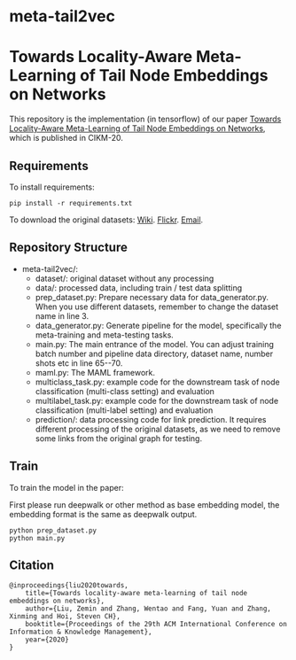 # meta-tail2vec

# Towards Locality-Aware Meta-Learning of Tail Node Embeddings on Networks

This repository is the implementation (in tensorflow) of our paper [Towards Locality-Aware Meta-Learning of Tail Node Embeddings on Networks](), which is published in CIKM-20.

## Requirements

To install requirements:

```setup
pip install -r requirements.txt
```

To download the original datasets:
[Wiki](https://github.com/thunlp/OpenNE/tree/master/data/wiki).
[Flickr](http://socialcomputing.asu.edu/datasets/Flickr).
[Email](https://snap.stanford.edu/data/email-Eu-core.html).

## Repository Structure
- meta-tail2vec/:
	- dataset/: original dataset without any processing
	- data/: processed data, including train / test data splitting 
	- prep_dataset.py: Prepare necessary data for data_generator.py. When you use different datasets, remember to change the dataset name in line 3.
	- data_generator.py: Generate pipeline for the model, specifically the meta-training and meta-testing tasks.
	- main.py: The main entrance of the model. You can adjust training batch number and pipeline data directory, dataset name, number shots etc in line 65--70.
	- maml.py: The MAML framework.
	- multiclass_task.py: example code for the downstream task of node classification (multi-class setting) and evaluation
	- multilabel_task.py: example code for the downstream task of node classification (multi-label setting) and evaluation
	- prediction/: data processing code for link prediction. It requires different processing of the original datasets, as we need to remove some links from the original graph for testing.

## Train

To train the model in the paper:

First please run deepwalk or other method as base embedding model, the embedding format is the same as deepwalk output.

```
python prep_dataset.py
python main.py
```

## Citation

	@inproceedings{liu2020towards,
		title={Towards locality-aware meta-learning of tail node embeddings on networks},
		author={Liu, Zemin and Zhang, Wentao and Fang, Yuan and Zhang, Xinming and Hoi, Steven CH},
		booktitle={Proceedings of the 29th ACM International Conference on Information & Knowledge Management},
		year={2020}
	}
